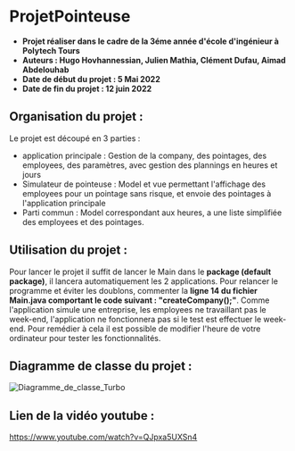 # ProjetPointeuse
- **Projet réaliser dans le cadre de la 3éme année d'école d'ingénieur à Polytech Tours**
- **Auteurs : Hugo Hovhannessian, Julien Mathia, Clément Dufau, Aimad Abdelouhab**
- **Date de début du projet : 5 Mai 2022**
- **Date de fin du projet : 12 juin 2022**

## Organisation du projet : 
Le projet est découpé en 3 parties : 
- application principale : Gestion de la company, des pointages, des employees, des paramètres, avec gestion des plannings en heures et jours
- Simulateur de pointeuse : Model et vue permettant l'affichage des employees pour un pointage sans risque, et envoie des pointages à l'application principale
- Parti commun : Model correspondant aux heures, a une liste simplifiée des employees et des pointages.


## Utilisation du projet : 
Pour lancer le projet il suffit de lancer le Main dans le **package (default package)**, il lancera automatiquement les 2 applications. 
Pour relancer le programme et éviter les doublons, commenter la **ligne 14 du fichier Main.java comportant le code suivant : "createCompany();"**.
Comme l'application simule une entreprise, les employees ne travaillant pas le week-end, l'application ne fonctionnera pas si le test est effectuer le week-end. Pour remédier à cela il est possible de modifier l'heure de votre ordinateur pour tester les fonctionnalités.


## Diagramme de classe du projet : 
![Diagramme_de_classe_Turbo](https://user-images.githubusercontent.com/92187603/173245821-da484f0f-d1eb-4e2e-b1b0-18657fb599a4.jpeg)

## Lien de la vidéo youtube :
https://www.youtube.com/watch?v=QJpxa5UXSn4
